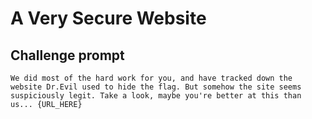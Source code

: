 # A Very Secure Website

## Challenge prompt
```
We did most of the hard work for you, and have tracked down the website Dr.Evil used to hide the flag. But somehow the site seems suspiciously legit. Take a look, maybe you're better at this than us... {URL_HERE}
```